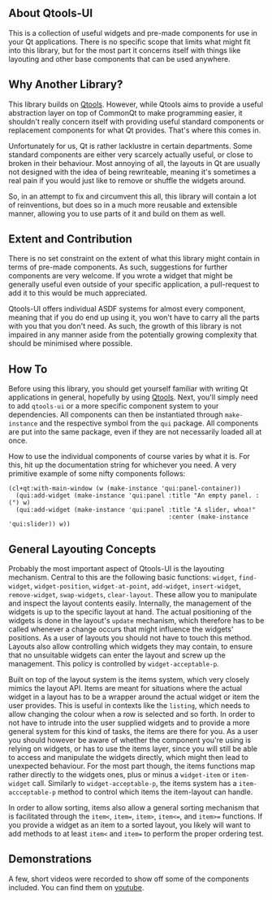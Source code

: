 ## About Qtools-UI
This is a collection of useful widgets and pre-made components for use in your Qt applications. There is no specific scope that limits what might fit into this library, but for the most part it concerns itself with things like layouting and other base components that can be used anywhere.

## Why Another Library?
This library builds on [Qtools](https://shinmera.github.io/qtools). However, while Qtools aims to provide a useful abstraction layer on top of CommonQt to make programming easier, it shouldn't really concern itself with providing useful standard components or replacement components for what Qt provides. That's where this comes in.

Unfortunately for us, Qt is rather lacklustre in certain departments. Some standard components are either very scarcely actually useful, or close to broken in their behaviour. Most annoying of all, the layouts in Qt are usually not designed with the idea of being rewriteable, meaning it's sometimes a real pain if you would just like to remove or shuffle the widgets around.

So, in an attempt to fix and circumvent this all, this library will contain a lot of reinventions, but does so in a much more reusable and extensible manner, allowing you to use parts of it and build on them as well.

## Extent and Contribution
There is no set constraint on the extent of what this library might contain in terms of pre-made components. As such, suggestions for further components are very welcome. If you wrote a widget that might be generally useful even outside of your specific application, a pull-request to add it to this would be much appreciated.

Qtools-UI offers individual ASDF systems for almost every component, meaning that if you do end up using it, you won't have to carry all the parts with you that you don't need. As such, the growth of this library is not impaired in any manner aside from the potentially growing complexity that should be minimised where possible.

## How To
Before using this library, you should get yourself familiar with writing Qt applications in general, hopefully by using [Qtools](https://shinmera.github.io/qtools). Next, you'll simply need to add `qtools-ui` or a more specific component system to your dependencies. All components can then be instantiated through `make-instance` and the respective symbol from the `qui` package. All components are put into the same package, even if they are not necessarily loaded all at once.

How to use the individual components of course varies by what it is. For this, hit up the documentation string for whichever you need. A very primitive example of some nifty components follows:

    (cl+qt:with-main-window (w (make-instance 'qui:panel-container))
      (qui:add-widget (make-instance 'qui:panel :title "An empty panel. :(") w)
      (qui:add-widget (make-instance 'qui:panel :title "A slider, whoa!"
                                                :center (make-instance 'qui:slider)) w))

## General Layouting Concepts
Probably the most important aspect of Qtools-UI is the layouting mechanism. Central to this are the following basic functions: `widget`, `find-widget`, `widget-position`, `widget-at-point`, `add-widget`, `insert-widget`, `remove-widget`, `swap-widgets`, `clear-layout`. These allow you to manipulate and inspect the layout contents easily. Internally, the management of the widgets is up to the specific layout at hand. The actual positioning of the widgets is done in the layout's `update` mechanism, which therefore has to be called whenever a change occurs that might influence the widgets' positions. As a user of layouts you should not have to touch this method. Layouts also allow controlling which widgets they may contain, to ensure that no unsuitable widgets can enter the layout and screw up the management. This policy is controlled by `widget-acceptable-p`.

Built on top of the layout system is the items system, which very closely mimics the layout API. Items are meant for situations where the actual widget in a layout has to be a wrapper around the actual widget or item the user provides. This is useful in contexts like the `listing`, which needs to allow changing the colour when a row is selected and so forth. In order to not have to intrude into the user supplied widgets and to provide a more general system for this kind of tasks, the items are there for you. As a user you should however be aware of whether the component you're using is relying on widgets, or has to use the items layer, since you will still be able to access and manipulate the widgets directly, which might then lead to unexpected behaviour. For the most part though, the items functions map rather directly to the widgets ones, plus or minus a `widget-item` or `item-widget` call. Similarly to `widget-acceptable-p`, the items system has a `item-accceptable-p` method to control which items the item-layout can handle.

In order to allow sorting, items also allow a general sorting mechanism that is facilitated through the `item<`, `item=`, `item>`, `item<=`, and `item>=` functions. If you provide a widget as an item to a sorted layout, you likely will want to add methods to at least `item<` and `item=` to perform the proper ordering test.

## Demonstrations
A few, short videos were recorded to show off some of the components included. You can find them on [youtube](https://www.youtube.com/playlist?list=PLkDl6Irujx9Mh3BWdBmt4JtIrwYgihTWp).
